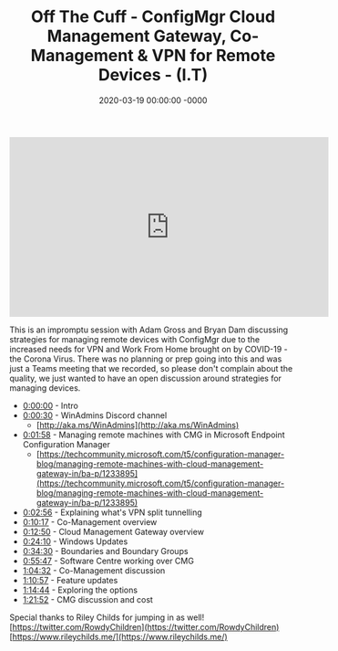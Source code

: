 ﻿---
layout: post
title: "Off The Cuff - ConfigMgr Cloud Management Gateway, Co-Management & VPN for Remote Devices - (I.T)"
date: 2020-03-19 00:00:00 -0000
categories:
---

<iframe loading="lazy" width="560" height="315" src="https://www.youtube.com/embed/RkLqVCak6Ps" title="YouTube video player" frameborder="0" allow="accelerometer; autoplay; clipboard-write; encrypted-media; gyroscope; picture-in-picture" allowfullscreen></iframe>

This is an impromptu session with Adam Gross and Bryan Dam discussing strategies for managing remote devices with ConfigMgr due to the increased needs for VPN and Work From Home brought on by COVID-19 - the Corona Virus. There was no planning or prep going into this and was just a Teams meeting that we recorded, so please don't complain about the quality, we just wanted to have an open discussion around strategies for managing devices.

- [0:00:00](https://www.youtube.com/watch?v=RkLqVCak6Ps&t=0s) - Intro
- [0:00:30](https://www.youtube.com/watch?v=RkLqVCak6Ps&t=30s) - WinAdmins Discord channel
   - [http://aka.ms/WinAdmins](http://aka.ms/WinAdmins)
- [0:01:58](https://www.youtube.com/watch?v=RkLqVCak6Ps&t=118s) - Managing remote machines with CMG in Microsoft Endpoint Configuration Manager
   - [https://techcommunity.microsoft.com/t5/configuration-manager-blog/managing-remote-machines-with-cloud-management-gateway-in/ba-p/1233895](https://techcommunity.microsoft.com/t5/configuration-manager-blog/managing-remote-machines-with-cloud-management-gateway-in/ba-p/1233895)
- [0:02:56](https://www.youtube.com/watch?v=RkLqVCak6Ps&t=176s) - Explaining what's VPN split tunnelling
- [0:10:17](https://www.youtube.com/watch?v=RkLqVCak6Ps&t=617s) - Co-Management overview
- [0:12:50](https://www.youtube.com/watch?v=RkLqVCak6Ps&t=770s) - Cloud Management Gateway overview
- [0:24:10](https://www.youtube.com/watch?v=RkLqVCak6Ps&t=1450s) - Windows Updates
- [0:34:30](https://www.youtube.com/watch?v=RkLqVCak6Ps&t=2070s) - Boundaries and Boundary Groups
- [0:55:47](https://www.youtube.com/watch?v=RkLqVCak6Ps&t=3347s) - Software Centre working over CMG
- [1:04:32](https://www.youtube.com/watch?v=RkLqVCak6Ps&t=332s) - Co-Management discussion
- [1:10:57](https://www.youtube.com/watch?v=RkLqVCak6Ps&t=717s) - Feature updates
- [1:14:44](https://www.youtube.com/watch?v=RkLqVCak6Ps&t=944s) - Exploring the options
- [1:21:52](https://www.youtube.com/watch?v=RkLqVCak6Ps&t=1372s) - CMG discussion and cost

Special thanks to Riley Childs for jumping in as well!
[https://twitter.com/RowdyChildren](https://twitter.com/RowdyChildren)
[https://www.rileychilds.me/](https://www.rileychilds.me/)

